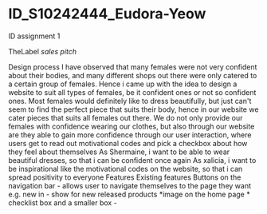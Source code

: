 # ID_S10242444_Eudora-Yeow
ID assignment 1 

TheLabel 
*sales pitch*

Design process
I have observed that many females were not very confident about their bodies, and many different shops out there were only catered to a certain group of females. Hence i came up with the idea to design a website to suit all types of females, be it confident ones or not so confident ones.
Most females would definitely like to dress beautifully, but just can't seem to find the perfect piece that suits their body, hence in our website we cater pieces that suits all females out there.
We do not only provide our females with confidence wearing our clothes, but also through our website are they able to gain more confidence through our user interaction, where users get to read out motivational codes and pick a checkbox about how they feel about themselves
As Shermaine, i want to be able to wear beautiful dresses, so that i can be confident once again
As xalicia, i want to be inspirational like the motivational codes on the website, so that i can spread positivity to everyone 
Features
Existing features
Buttons on the navigation bar - allows user to navigate themselves to the page they want e.g. new in - show for new released products
*image on the home page *
checklist box and a smaller box - 